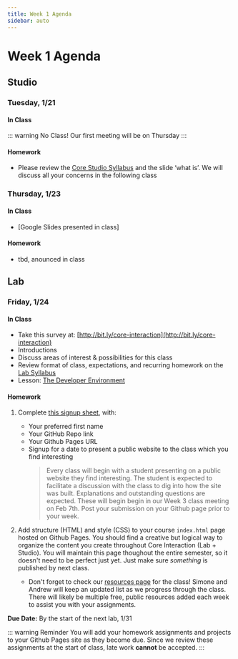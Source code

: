 ```yaml
---
title: Week 1 Agenda
sidebar: auto
---
```


# Week 1 Agenda

## Studio

### Tuesday, 1/21

#### In Class

::: warning No Class!
Our first meeting will be on Thursday
:::

#### Homework

- Please review the [Core Studio Syllabus](https://docs.google.com/document/d/1XQBXx3Gc_P6v2N2kIk0mE7eroxrw2ZCM2YnQQafcR_A/edit?usp=sharing) and the slide ‘what is’. We will discuss all your concerns in the following class

### Thursday, 1/23

#### In Class

- [Google Slides presented in class]

#### Homework

- tbd, anounced in class

## Lab

### Friday, 1/24

#### In Class

- Take this survey at: [http://bit.ly/core-interaction](http://bit.ly/core-interaction)
- Introductions
- Discuss areas of interest & possibilities for this class
- Review format of class, expectations, and recurring homework on the [Lab Syllabus](https://docs.google.com/document/d/1dDaj-eQHMSL0f148LS6eyfYv_7OLbUtjcrA9sm_sIes/edit?usp=sharing)
- Lesson: [The Developer Environment](../lessons/lab/lesson-1)

#### Homework

1. Complete [this signup sheet](https://docs.google.com/spreadsheets/d/1ZLs2MEZhbOPJz6kPV7nZ0nnJnQ0087rqwlZyL0UbFCY/edit?usp=sharing), with:

   - Your preferred first name
   - Your GitHub Repo link
   - Your Github Pages URL
   - Signup for a date to present a public website to the class which you find interesting
     <blockquote>Every class will begin with a student presenting on a public website they find interesting. The student is expected to facilitate a discussion with the class to dig into how the site was built. Explanations and outstanding questions are expected. These will begin begin in our Week 3 class meeting on Feb 7th. Post your submission on your Github page prior to your week.</blockquote>

1. Add structure (HTML) and style (CSS) to your course `index.html` page hosted on Github Pages. You should find a creative but logical way to organize the content you create throughout Core Interaction (Lab + Studio). You will maintain this page thoughout the entire semester, so it doesn't need to be perfect just yet. Just make sure <i>_something_</i> is published by next class.

   - Don't forget to check our [resources page](../resources) for the class! Simone and Andrew will keep an updated list as we progress through the class. There will likely be multiple free, public resources added each week to assist you with your assignments.

<b>Due Date:</b> By the start of the next lab, 1/31

::: warning Reminder
You will add your homework assignments and projects to your Github Pages site as they become due. Since we review these assignments at the start of class, late work <b>cannot</b> be accepted.
:::

